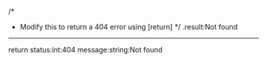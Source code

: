 /*
 * Modify this to return a 404 error using [return]
 */
.result:Not found
---
return
   status:int:404
   message:string:Not found
